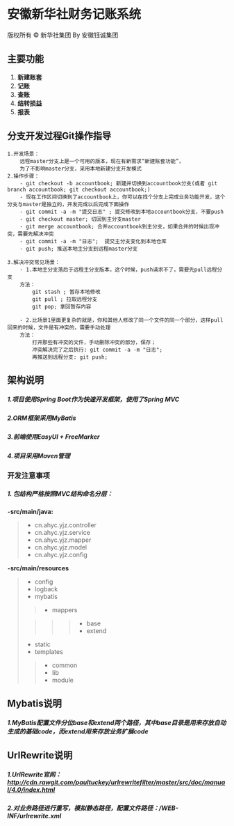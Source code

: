 # 安徽新华社财务记账系统

版权所有 © 新华社集团 By 安徽钰诚集团


## 主要功能
1. **新建账套**
2. **记账**
3. **查账**
4. **结转损益**
5. **报表**

## 分支开发过程Git操作指导
```
1.开发场景：
    远程master分支上是一个可用的版本，现在有新需求“新建账套功能”，
    为了不影响master分支，采用本地新建分支开发模式
2.操作步骤：
    - git checkout -b accountbook; 新建并切换到accountbook分支(或者 git branch accountbook; git checkout accountbook;)
    - 现在工作区间切换到了accountbook上，你可以在找个分支上完成业务功能开发，这个分支与master是独立的，开发完成以后完成下面操作
    - git commit -a -m "提交日志" ; 提交修改到本地accountbook分支，不要push
    - git checkout master; 切回到主分支master
    - git merge accountbook; 合并accountbook到主分支，如果合并的时候出现冲突，需要先解决冲突
    - git commit -a -m "日志";  提交主分支变化到本地仓库
    - git push; 推送本地主分支到远程master分支

3.解决冲突常见场景：
    - 1.本地主分支落后于远程主分支版本，这个时候，push请求不了，需要先pull远程分支
    方法：
        git stash ; 暂存本地修改
        git pull ; 拉取远程分支
        git pop; 拿回暂存内容

    - 2.比场景1里面更复杂的就是，你和其他人修改了同一个文件的同一个部分，这样pull回来的时候，文件是有冲突的，需要手动处理
    方法：
        打开那些有冲突的文件，手动删除冲突的部分，保存；
        冲突解决完了之后执行: git commit -a -m "日志";
        再推送到远程分支: git push;
```


## 架构说明
##### 1.项目使用Spring Boot作为快速开发框架，使用了Spring MVC
##### 2.ORM框架采用MyBatis
##### 3.前端使用EasyUI + FreeMarker
##### 4.项目采用Maven管理

### 开发注意事项
##### 1. 包结构严格按照MVC结构命名分层：
**`-`src/main/java:**
> - cn.ahyc.yjz.controller
> - cn.ahyc.yjz.service
> - cn.ahyc.yjz.mapper
> - cn.ahyc.yjz.model
> - cn.ahyc.yjz.config

**`-`src/main/resources**
> - config
> - logback
> - mybatis
>
>> - mappers
>
>>>> - base
>>>> - extend
>
> - static
> - templates
>
>> - common
>> - lib
>> - module

## Mybatis说明
##### 1.MyBatis配置文件分位base和extend两个路径，其中base目录是用来存放自动生成的基础code，而extend用来存放业务扩展code


## UrlRewrite说明
##### 1.UrlRewrite官网： <http://cdn.rawgit.com/paultuckey/urlrewritefilter/master/src/doc/manual/4.0/index.html>

##### 2.对业务路径进行重写，模拟静态路径，配置文件路径：/WEB-INF/urlrewrite.xml








